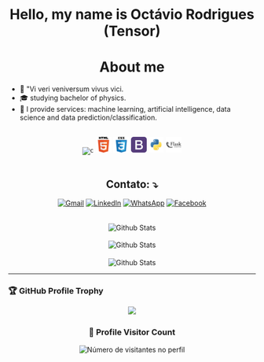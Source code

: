 ## <h1 align="center" >Hello, my name is Octávio Rodrigues (Tensor) </h1>
## <h1 align="center">About me</h1>
- 🤔 "Vi veri veniversum vivus vici.
- 🎓 studying bachelor of physics.
- 💼 I provide services: machine learning, artificial intelligence, data science and data prediction/classification.
<br />
<div align= "center">
<code><img height="32" src="https://cdn.iconscout.com/icon/free/png-512/c-programming-569564.png" alt="c"/></code>
<code><img height="32" src="https://raw.githubusercontent.com/github/explore/80688e429a7d4ef2fca1e82350fe8e3517d3494d/topics/html/html.png" alt="HTML5"/></code>
<code><img height="32" src="https://raw.githubusercontent.com/github/explore/80688e429a7d4ef2fca1e82350fe8e3517d3494d/topics/css/css.png" alt="CSS"/></code>
<code><img height="32" src="https://raw.githubusercontent.com/github/explore/80688e429a7d4ef2fca1e82350fe8e3517d3494d/topics/bootstrap/bootstrap.png" alt="Bootstrap"/></code>
<code><img height="32" src="https://raw.githubusercontent.com/github/explore/80688e429a7d4ef2fca1e82350fe8e3517d3494d/topics/python/python.png" alt="Python"/></code>
<code><img height="32" src="https://raw.githubusercontent.com/github/explore/80688e429a7d4ef2fca1e82350fe8e3517d3494d/topics/flask/flask.png" alt="Flask"/></code>
</div>

<br />
<p align="center">
   <h2 align="center">Contato: ⤵️</h2>
</p>

<p align="center">
  <a href="#" title="Gmail">
  <img src="https://img.shields.io/badge/-Gmail-FF0000?style=flat-square&labelColor=FF0000&logo=gmail&logoColor=white&link=LINK-DO-SEU-GMAIL" alt="Gmail"/></a>
  <a href="#" title="LinkedIn">
  <img src="https://img.shields.io/badge/-Linkedin-0e76a8?style=flat-square&logo=Linkedin&logoColor=white&link=LINK-DO-SEU-LINKEDIN" alt="LinkedIn"/></a>
  <a href="#" title="WhatsApp">
  <img src="https://img.shields.io/badge/-WhatsApp-25d366?style=flat-square&labelColor=25d366&logo=whatsapp&logoColor=white&link=API-DO-SEU-WHATSAPP" alt="WhatsApp"/></a>
  <a href="#" title="Facebook">
  <img src="https://img.shields.io/badge/-Facebook-3b5998?style=flat-square&labelColor=3b5998&logo=facebook&logoColor=white&link=LINK-DO-SEU-FACEBOOK" alt="Facebook"/></a>
</p>

<div align="center">
    <td>
      <br />
      <img
        align="center"
        src="https://github-readme-streak-stats.herokuapp.com/?user=OCTensor&theme=dark&hide_border=false"
        alt="Github Stats"
      />
    </td>
</div>

<div align="center">
    <td>
      <br />
      <img
        align="center"
        src="https://github-readme-stats.vercel.app/api/top-langs/?username=OCTensor&theme=dark&hide_border=false&include_all_commits=true&count_private=true&layout=compact"
        alt="Github Stats"
      />
    </td>
</div>

<div align="center">
    <td>
      <br />
      <img
        align="center"
        src="https://github-readme-stats.vercel.app/api?username=OCTensor&theme=dark&hide_border=false&include_all_commits=true"
        alt="Github Stats"
      />
    </td>
</div>

--- 

### 🏆 GitHub Profile Trophy

<p align="center">
  <a
    href="https://github.com/ryo-ma/github-profile-trophy"
    title="repositório de troféus"
  >
    <img
      width="800"
      src="https://github-profile-trophy.vercel.app/?username=OCTensor&column=8&theme=darkhub&no-frame=true&no-bg=true"
    />
  </a>
</p>

<div align="center">
  <h3><b>📍 Profile Visitor Count</b></h3>
</div>

<p align="center">
  <img
    src="https://profile-counter.glitch.me/OCTensor/count.svg"
    alt="Número de visitantes no perfil"
  />
</p>
